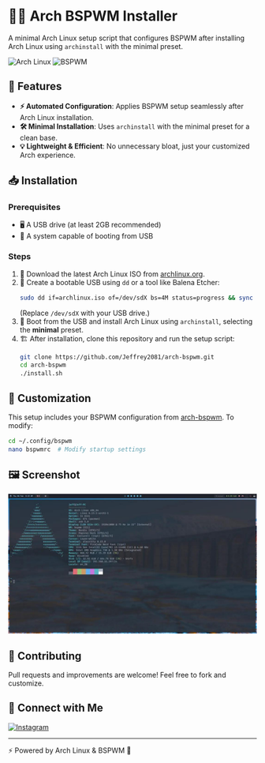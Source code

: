 # 🏴‍☠️ Arch BSPWM Installer

A minimal Arch Linux setup script that configures BSPWM after installing Arch Linux using `archinstall` with the minimal preset.

![Arch Linux](https://upload.wikimedia.org/wikipedia/commons/thumb/1/13/Arch_Linux_%22Crystal%22_icon.svg/640px-Arch_Linux_%22Crystal%22_icon.svg.png) ![BSPWM](https://upload.wikimedia.org/wikipedia/commons/6/6a/X11-Bspwm.svg)

## 🚀 Features
- **⚡ Automated Configuration**: Applies BSPWM setup seamlessly after Arch Linux installation.
- **🛠️ Minimal Installation**: Uses `archinstall` with the minimal preset for a clean base.
- **💡 Lightweight & Efficient**: No unnecessary bloat, just your customized Arch experience.

## 📥 Installation

### Prerequisites
- 🖥️ A USB drive (at least 2GB recommended)
- 💾 A system capable of booting from USB

### Steps
1. 🔗 Download the latest Arch Linux ISO from [archlinux.org](https://archlinux.org/download/).
2. 📀 Create a bootable USB using `dd` or a tool like Balena Etcher:
   ```bash
   sudo dd if=archlinux.iso of=/dev/sdX bs=4M status=progress && sync
   ```
   (Replace `/dev/sdX` with your USB drive.)
3. 🏁 Boot from the USB and install Arch Linux using `archinstall`, selecting the **minimal** preset.
4. 🏗️ After installation, clone this repository and run the setup script:
   ```bash
   git clone https://github.com/Jeffrey2081/arch-bspwm.git
   cd arch-bspwm
   ./install.sh
   ```

## 🎨 Customization
This setup includes your BSPWM configuration from [arch-bspwm](https://github.com/Jeffrey2081/arch-bspwm). To modify:
```bash
cd ~/.config/bspwm
nano bspwmrc  # Modify startup settings
```

## 🖼️ Screenshot
![BSPWM Setup](screenshots/bspwm-setup.png)

## 🤝 Contributing
Pull requests and improvements are welcome! Feel free to fork and customize.

## 🔗 Connect with Me
[![Instagram](https://img.shields.io/badge/Instagram-%23E4405F.svg?style=for-the-badge&logo=instagram&logoColor=white)](https://www.instagram.com/jeffrey__2081/)

---

⚡ Powered by Arch Linux & BSPWM 🚀
